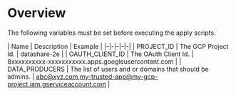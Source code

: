 # Overview

The following variables must be set before executing the apply scripts.

| Name | Description | Example |
|-|-|-|-|-|
| PROJECT_ID | The GCP Project Id. | datashare-2e |
| OAUTH_CLIENT_ID | The OAuth Client Id. | 8xxxxxxxxxx-xxxxxxxxxxx.apps.googleusercontent.com |
| DATA_PRODUCERS | The list of users and or domains that should be admins. | abc@xyz.com,my-trusted-app@my-gcp-project.iam.gserviceaccount.com |